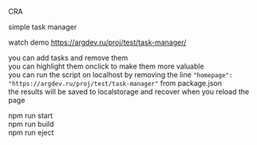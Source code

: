 CRA  

simple task manager  

watch demo https://argdev.ru/proj/test/task-manager/  

you can add tasks and remove them  
you can highlight them onclick to make them more valuable  
you can run the script on localhost by removing the line ```"homepage": "https://argdev.ru/proj/test/task-manager"``` from package.json  
the results will be saved to localstorage and recover when you reload the page  

npm run start  
npm run build  
npm run eject  
